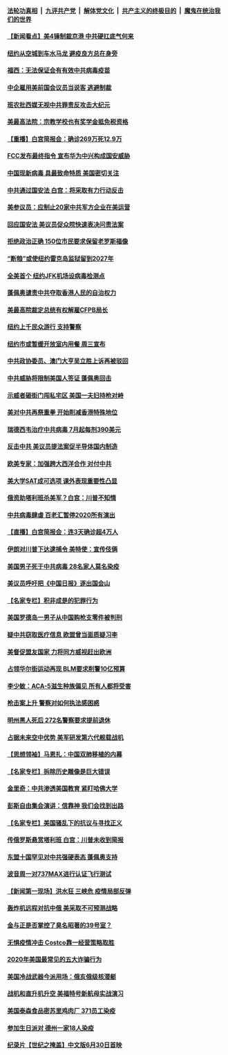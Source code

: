 ####  [法轮功真相](../../../../basic/blob/master/README.md?t=07010931) &nbsp;|&nbsp; [九评共产党](../../../../9ping.md/blob/master/README.md?t=07010931) &nbsp;|&nbsp; [解体党文化](../../../../jtdwh.md/blob/master/README.md?t=07010931)  &nbsp;|&nbsp; [共产主义的终极目的](../../../../gczydzjmd.md/blob/master/README.md?t=07010931) &nbsp;|&nbsp; [魔鬼在统治我们的世界](../../../../mgztzwmdsj.md/blob/master/README.md?t=07010931) 

#### [【新闻看点】美4锤制裁京港 中共硬扛底气何来](../pages/nsc412/n12223141.md?t=07010931) 

#### [纽约从空城到车水马龙 避疫良方总在身旁](../pages/nsc412/n12221562.md?t=07010931) 

#### [福西：无法保证会有有效中共病毒疫苗](../pages/nsc412/n12223027.md?t=07010931) 

#### [中企雇用美前国会议员当说客 逃避制裁](../pages/nsc412/n12222987.md?t=07010931) 

#### [班农批西媒无视中共罪责反攻击大纪元](../pages/nsc412/n12222770.md?t=07010931) 

#### [美最高法院：宗教学校也有奖学金抵免税资格](../pages/nsc412/n12222892.md?t=07010931) 

#### [【重播】白宫简报会：确诊269万死12.9万](../pages/nsc412/n12222860.md?t=07010931) 

#### [FCC发布最终指令 宣布华为中兴构成国安威胁](../pages/nsc412/n12222824.md?t=07010931) 

#### [中国现新病毒 具最致命特质 美国密切关注](../pages/nsc412/n12222596.md?t=07010931) 

#### [中共通过国安法 白宫：将采取有力行动反击](../pages/nsc412/n12222567.md?t=07010931) 

#### [美参议员：应制止20家中共军方企业在美运营](../pages/nsc412/n12222400.md?t=07010931) 

#### [回应国安法 美议员促众院快速表决问责法案](../pages/nsc412/n12222415.md?t=07010931) 

#### [拒绝政治正确 150位市民要求保留老罗斯福像](../pages/nsc412/n12222349.md?t=07010931) 

#### [“断粮”或使纽约雷克岛监狱留到2027年](../pages/nsc412/n12221023.md?t=07010931) 

#### [全美首个 纽约JFK机场设病毒检测点](../pages/nsc412/n12221026.md?t=07010931) 

#### [蓬佩奥谴责中共夺取香港人民的自治权力](../pages/nsc412/n12222042.md?t=07010931) 

#### [美最高院裁定总统有权解雇CFPB局长](../pages/nsc412/n12221214.md?t=07010931) 

#### [纽约上千民众游行 支持警察](../pages/nsc412/n12221038.md?t=07010931) 

#### [纽约市或暂缓开放室内用餐 周三宣布](../pages/nsc412/n12221029.md?t=07010931) 

#### [中共政协委员、澳门大亨吴立胜上诉再被驳回](../pages/nsc412/n12220621.md?t=07010931) 

#### [中共威胁将限制美国人签证 蓬佩奥回击](../pages/nsc412/n12220995.md?t=07010931) 

#### [示威者砸街门闯私宅区 美国一夫妇持枪对峙](../pages/nsc412/n12220702.md?t=07010931) 

#### [美对中共再祭重拳 开始削减香港特殊地位](../pages/nsc412/n12220482.md?t=07010931) 

#### [瑞德西韦治疗中共病毒 7月起每剂390美元](../pages/nsc412/n12220473.md?t=07010931) 

#### [反击中共  美议员提法案促半导体国内制造](../pages/nsc412/n12220479.md?t=07010931) 

#### [欧美专家：加强跨大西洋合作 对付中共](../pages/nsc412/n12220420.md?t=07010931) 

#### [美大学SAT成可选项 课外表现重要性凸显](../pages/nsc412/n12218516.md?t=07010931) 

#### [俄资助塔利班杀美军？白宫：川普不知情](../pages/nsc412/n12220309.md?t=07010931) 

#### [中共病毒肆虐 百老汇暂停2020所有演出](../pages/nsc412/n12220386.md?t=07010931) 

#### [【直播】白宫简报会：连3天确诊超4万人](../pages/nsc412/n12220209.md?t=07010931) 

#### [伊朗对川普下达逮捕令 美特使：宣传伎俩](../pages/nsc412/n12220063.md?t=07010931) 

#### [美国男子死于中共病毒 28名家人莫名染疫](../pages/nsc412/n12219853.md?t=07010931) 

#### [美议员呼吁把《中国日报》逐出国会山](../pages/nsc412/n12219500.md?t=07010931) 

#### [【名家专栏】积非成是的犯罪行为](../pages/nsc412/n12210310.md?t=07010931) 

#### [美国罗德岛一男子从中国购枪支零件被判刑](../pages/nsc412/n12218503.md?t=07010931) 

#### [疑中共窃取医疗信息 欧盟曾当面质疑习李](../pages/nsc412/n12219204.md?t=07010931) 

#### [美督促盟友国家 力将同方威视赶出欧洲](../pages/nsc412/n12217695.md?t=07010931) 

#### [占领华尔街运动再现 BLM要求削警10亿预算](../pages/nsc412/n12218559.md?t=07010931) 

#### [李少敏：ACA-5滋生种族偏见      所有人都将受害](../pages/nsc412/n12218783.md?t=07010931) 

#### [枪击案上升 警察对如何执法感困惑](../pages/nsc412/n12218514.md?t=07010931) 

#### [明州黑人死后 272名警察要求提前退休](../pages/nsc412/n12218512.md?t=07010931) 

#### [占据未来空中优势 美军研发第六代舰载战机](../pages/nsc412/n12218407.md?t=07010931) 

#### [【思想领袖】马恩扎：中国双肺移植的内幕](../pages/nsc412/n12047397.md?t=07010931) 

#### [【名家专栏】拆除历史雕像是巨大错误](../pages/nsc412/n12216707.md?t=07010931) 

#### [金里奇：中共渗透美国教育 紧盯哈佛大学](../pages/nsc412/n12217783.md?t=07010931) 

#### [彭斯自由集会演讲：信靠神 我们会找到出路](../pages/nsc412/n12217902.md?t=07010931) 

#### [【名家专栏】美国骚乱下的抗议与寻找正义](../pages/nsc412/n12216737.md?t=07010931) 

#### [传俄罗斯悬赏塔利班 白宫：川普未收到简报](../pages/nsc412/n12217600.md?t=07010931) 

#### [东盟十国罕见对中共强硬表态 蓬佩奥支持](../pages/nsc412/n12217571.md?t=07010931) 

#### [波音周一对737MAX进行认证飞行测试](../pages/nsc412/n12217519.md?t=07010931) 

#### [【新闻第一现场】洪水狂 三峡危 疫情局部反弹](../pages/nsc412/n12217350.md?t=07010931) 

#### [轰炸机远程对抗中俄 美采取不可预测战略](../pages/nsc412/n12205278.md?t=07010931) 

#### [金与正是否掌控了臭名昭著的39号室？](../pages/nsc412/n12217251.md?t=07010931) 

#### [无惧疫情冲击 Costco靠一经营策略取胜](../pages/nsc412/n12208222.md?t=07010931) 

#### [2020年美国最常见的五大诈骗行为](../pages/nsc412/n12216881.md?t=07010931) 

#### [美国冷战武器今派用场：俄亥俄级核潜艇](../pages/nsc412/n12216507.md?t=07010931) 

#### [战机和直升机升空 美福特号新航母实战演习](../pages/nsc412/n12216326.md?t=07010931) 

#### [美国泰森食品密苏里鸡肉厂 371员工染疫](../pages/nsc412/n12216590.md?t=07010931) 

#### [参加生日派对 德州一家18人染疫](../pages/nsc412/n12216533.md?t=07010931) 

#### [纪录片【世纪之掩盖】中文版6月30日首映](../pages/nsc412/n12216557.md?t=07010931) 

